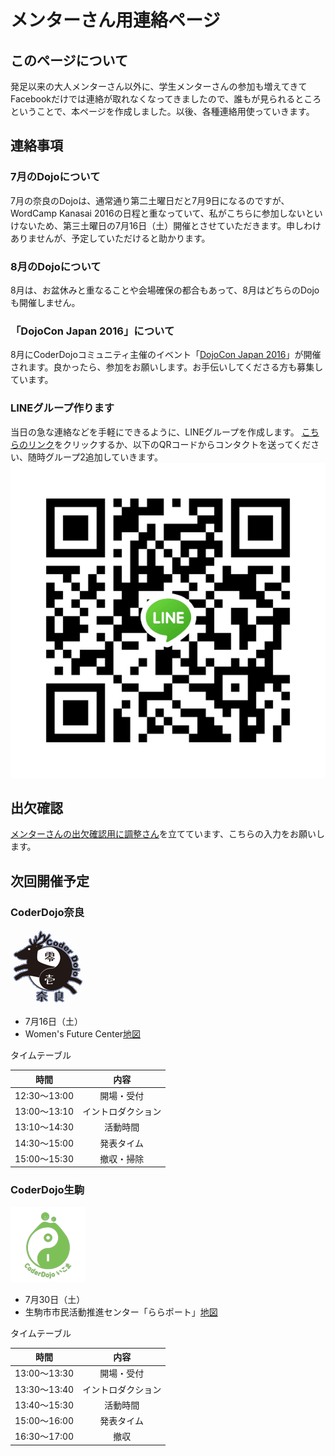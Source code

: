 # メンターさん用連絡ページ

## このページについて
発足以来の大人メンターさん以外に、学生メンターさんの参加も増えてきてFacebookだけでは連絡が取れなくなってきましたので、誰もが見られるところということで、本ページを作成しました。以後、各種連絡用使っていきます。

## 連絡事項

### 7月のDojoについて
7月の奈良のDojoは、通常通り第二土曜日だと7月9日になるのですが、WordCamp Kanasai 2016の日程と重なっていて、私がこちらに参加しないといけないため、第三土曜日の7月16日（土）開催とさせていただきます。申しわけありませんが、予定していただけると助かります。

### 8月のDojoについて
8月は、お盆休みと重なることや会場確保の都合もあって、8月はどちらのDojoも開催しません。

### 「DojoCon Japan 2016」について
8月にCoderDojoコミュニティ主催のイベント「[DojoCon Japan 2016](http://dojocon.coderdojo.jp)」が開催されます。良かったら、参加をお願いします。お手伝いしてくださる方も募集しています。

### LINEグループ作ります
当日の急な連絡などを手軽にできるように、LINEグループを作成します。
[こちらのリンク](http://line.me/ti/p/ntTEDTWBj4)をクリックするか、以下のQRコードからコンタクトを送ってください、随時グループ2追加していきます。
![若林のLINEアカウント](kwaka1208b.png)

## 出欠確認

[メンターさんの出欠確認用に調整さん](https://chouseisan.com/s?h=8107e928473a4c2daebceaba245ccdd8)を立てています、こちらの入力をお願いします。

## 次回開催予定

### CoderDojo奈良
![CoderDojo奈良](icon_coderdojo_nara.png)

- 7月16日（土）
- Women's Future Center[地図](https://goo.gl/maps/aaGef3yemVw)

タイムテーブル

|時間|内容|
|:--:|:--:|
|12:30〜13:00|開場・受付|
|13:00〜13:10|イントロダクション|
|13:10〜14:30|活動時間|
|14:30〜15:00|発表タイム|
|15:00〜15:30|撤収・掃除|

### CoderDojo生駒
![CoderDojo生駒](icon_coderdojo_ikoma.png)

- 7月30日（土）
- 生駒市市民活動推進センター「ららポート」[地図](https://goo.gl/maps/XzJa49bSmAw)

タイムテーブル

|時間|内容|
|:--:|:--:|
|13:00〜13:30|開場・受付|
|13:30〜13:40|イントロダクション|
|13:40〜15:30|活動時間|
|15:00〜16:00|発表タイム|
|16:30〜17:00|撤収|

